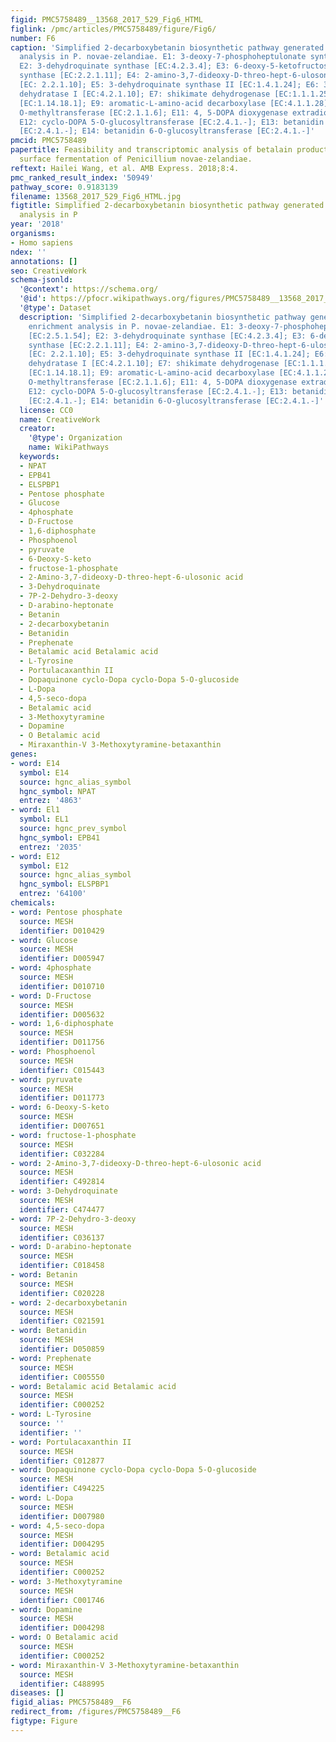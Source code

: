```yaml
---
figid: PMC5758489__13568_2017_529_Fig6_HTML
figlink: /pmc/articles/PMC5758489/figure/Fig6/
number: F6
caption: 'Simplified 2-decarboxybetanin biosynthetic pathway generated by KEGG enrichment
  analysis in P. novae-zelandiae. E1: 3-deoxy-7-phosphoheptulonate synthase [EC:2.5.1.54];
  E2: 3-dehydroquinate synthase [EC:4.2.3.4]; E3: 6-deoxy-5-ketofructose-1-phosphate
  synthase [EC:2.2.1.11]; E4: 2-amino-3,7-dideoxy-D-threo-hept-6-ulosonate synthase
  [EC: 2.2.1.10]; E5: 3-dehydroquinate synthase II [EC:1.4.1.24]; E6: 3-dehydroquinate
  dehydratase I [EC:4.2.1.10]; E7: shikimate dehydrogenase [EC:1.1.1.25]; E8: tyrosinase
  [EC:1.14.18.1]; E9: aromatic-L-amino-acid decarboxylase [EC:4.1.1.28]; E10: catechol
  O-methyltransferase [EC:2.1.1.6]; E11: 4, 5-DOPA dioxygenase extradiol [EC:1.13.11.-];
  E12: cyclo-DOPA 5-O-glucosyltransferase [EC:2.4.1.-]; E13: betanidin 5-O-glucosyltransferase
  [EC:2.4.1.-]; E14: betanidin 6-O-glucosyltransferase [EC:2.4.1.-]'
pmcid: PMC5758489
papertitle: Feasibility and transcriptomic analysis of betalain production by biomembrane
  surface fermentation of Penicillium novae-zelandiae.
reftext: Hailei Wang, et al. AMB Express. 2018;8:4.
pmc_ranked_result_index: '50949'
pathway_score: 0.9183139
filename: 13568_2017_529_Fig6_HTML.jpg
figtitle: Simplified 2-decarboxybetanin biosynthetic pathway generated by KEGG enrichment
  analysis in P
year: '2018'
organisms:
- Homo sapiens
ndex: ''
annotations: []
seo: CreativeWork
schema-jsonld:
  '@context': https://schema.org/
  '@id': https://pfocr.wikipathways.org/figures/PMC5758489__13568_2017_529_Fig6_HTML.html
  '@type': Dataset
  description: 'Simplified 2-decarboxybetanin biosynthetic pathway generated by KEGG
    enrichment analysis in P. novae-zelandiae. E1: 3-deoxy-7-phosphoheptulonate synthase
    [EC:2.5.1.54]; E2: 3-dehydroquinate synthase [EC:4.2.3.4]; E3: 6-deoxy-5-ketofructose-1-phosphate
    synthase [EC:2.2.1.11]; E4: 2-amino-3,7-dideoxy-D-threo-hept-6-ulosonate synthase
    [EC: 2.2.1.10]; E5: 3-dehydroquinate synthase II [EC:1.4.1.24]; E6: 3-dehydroquinate
    dehydratase I [EC:4.2.1.10]; E7: shikimate dehydrogenase [EC:1.1.1.25]; E8: tyrosinase
    [EC:1.14.18.1]; E9: aromatic-L-amino-acid decarboxylase [EC:4.1.1.28]; E10: catechol
    O-methyltransferase [EC:2.1.1.6]; E11: 4, 5-DOPA dioxygenase extradiol [EC:1.13.11.-];
    E12: cyclo-DOPA 5-O-glucosyltransferase [EC:2.4.1.-]; E13: betanidin 5-O-glucosyltransferase
    [EC:2.4.1.-]; E14: betanidin 6-O-glucosyltransferase [EC:2.4.1.-]'
  license: CC0
  name: CreativeWork
  creator:
    '@type': Organization
    name: WikiPathways
  keywords:
  - NPAT
  - EPB41
  - ELSPBP1
  - Pentose phosphate
  - Glucose
  - 4phosphate
  - D-Fructose
  - 1,6-diphosphate
  - Phosphoenol
  - pyruvate
  - 6-Deoxy-S-keto
  - fructose-1-phosphate
  - 2-Amino-3,7-dideoxy-D-threo-hept-6-ulosonic acid
  - 3-Dehydroquinate
  - 7P-2-Dehydro-3-deoxy
  - D-arabino-heptonate
  - Betanin
  - 2-decarboxybetanin
  - Betanidin
  - Prephenate
  - Betalamic acid Betalamic acid
  - L-Tyrosine
  - Portulacaxanthin II
  - Dopaquinone cyclo-Dopa cyclo-Dopa 5-O-glucoside
  - L-Dopa
  - 4,5-seco-dopa
  - Betalamic acid
  - 3-Methoxytyramine
  - Dopamine
  - O Betalamic acid
  - Miraxanthin-V 3-Methoxytyramine-betaxanthin
genes:
- word: E14
  symbol: E14
  source: hgnc_alias_symbol
  hgnc_symbol: NPAT
  entrez: '4863'
- word: El1
  symbol: EL1
  source: hgnc_prev_symbol
  hgnc_symbol: EPB41
  entrez: '2035'
- word: E12
  symbol: E12
  source: hgnc_alias_symbol
  hgnc_symbol: ELSPBP1
  entrez: '64100'
chemicals:
- word: Pentose phosphate
  source: MESH
  identifier: D010429
- word: Glucose
  source: MESH
  identifier: D005947
- word: 4phosphate
  source: MESH
  identifier: D010710
- word: D-Fructose
  source: MESH
  identifier: D005632
- word: 1,6-diphosphate
  source: MESH
  identifier: D011756
- word: Phosphoenol
  source: MESH
  identifier: C015443
- word: pyruvate
  source: MESH
  identifier: D011773
- word: 6-Deoxy-S-keto
  source: MESH
  identifier: D007651
- word: fructose-1-phosphate
  source: MESH
  identifier: C032284
- word: 2-Amino-3,7-dideoxy-D-threo-hept-6-ulosonic acid
  source: MESH
  identifier: C492814
- word: 3-Dehydroquinate
  source: MESH
  identifier: C474477
- word: 7P-2-Dehydro-3-deoxy
  source: MESH
  identifier: C036137
- word: D-arabino-heptonate
  source: MESH
  identifier: C018458
- word: Betanin
  source: MESH
  identifier: C020228
- word: 2-decarboxybetanin
  source: MESH
  identifier: C021591
- word: Betanidin
  source: MESH
  identifier: D050859
- word: Prephenate
  source: MESH
  identifier: C005550
- word: Betalamic acid Betalamic acid
  source: MESH
  identifier: C000252
- word: L-Tyrosine
  source: ''
  identifier: ''
- word: Portulacaxanthin II
  source: MESH
  identifier: C012877
- word: Dopaquinone cyclo-Dopa cyclo-Dopa 5-O-glucoside
  source: MESH
  identifier: C494225
- word: L-Dopa
  source: MESH
  identifier: D007980
- word: 4,5-seco-dopa
  source: MESH
  identifier: D004295
- word: Betalamic acid
  source: MESH
  identifier: C000252
- word: 3-Methoxytyramine
  source: MESH
  identifier: C001746
- word: Dopamine
  source: MESH
  identifier: D004298
- word: O Betalamic acid
  source: MESH
  identifier: C000252
- word: Miraxanthin-V 3-Methoxytyramine-betaxanthin
  source: MESH
  identifier: C488995
diseases: []
figid_alias: PMC5758489__F6
redirect_from: /figures/PMC5758489__F6
figtype: Figure
---
```

